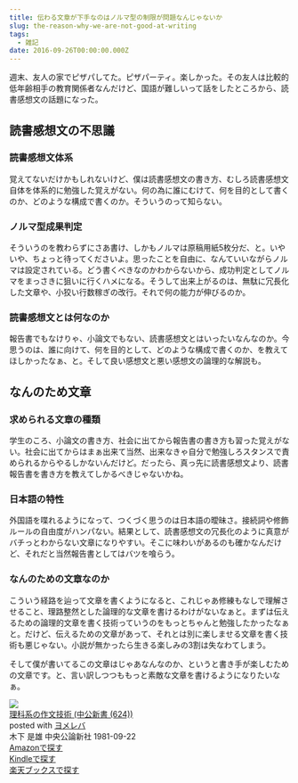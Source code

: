 ```yaml
---
title: 伝わる文章が下手なのはノルマ型の制限が問題なんじゃないか
slug: the-reason-why-we-are-not-good-at-writing
tags:
  - 雑記
date: 2016-09-26T00:00:00.000Z
---
```

週末、友人の家でピザパしてた。ピザパーティ。楽しかった。その友人は比較的低年齢相手の教育関係者なんだけど、国語が難しいって話をしたところから、読書感想文の話題になった。

読書感想文の不思議
-----------------------------------------------------------
### 読書感想文体系
覚えてないだけかもしれないけど、僕は読書感想文の書き方、むしろ読書感想文自体を体系的に勉強した覚えがない。何の為に誰にむけて、何を目的として書くのか、どのような構成で書くのか。そういうのって知らない。

### ノルマ型成果判定
そういうのを教わらずにさあ書け、しかもノルマは原稿用紙5枚分だ、と。いやいや、ちょっと待ってくださいよ。思ったことを自由に、なんていいながらノルマは設定されている。どう書くべきなのかわからないから、成功判定としてノルマをまっさきに狙いに行くハメになる。そうして出来上がるのは、無駄に冗長化した文章や、小狡い行数稼ぎの改行。それで何の能力が伸びるのか。

### 読書感想文とは何なのか
報告書でもなけりゃ、小論文でもない、読書感想文とはいったいなんなのか。今思うのは、誰に向けて、何を目的として、どのような構成で書くのか、を教えてほしかったなぁ、と。そして良い感想文と悪い感想文の論理的な解説も。

なんのため文章
------------------------------------------------------------
### 求められる文章の種類
学生のころ、小論文の書き方、社会に出てから報告書の書き方も習った覚えがない。社会に出てからはまぁ出来て当然、出来なきゃ自分で勉強しろスタンスで責められるからやるしかないんだけど。だったら、真っ先に読書感想文より、読書報告書を書き方を教えてしかるべきじゃないかね。

### 日本語の特性
外国語を喋れるようになって、つくづく思うのは日本語の曖昧さ。接続詞や修飾ルールの自由度がハンパない。結果として、読書感想文の冗長化のように真意がバチっとわからない文章になりやすい。そこに味わいがあるのも確かなんだけど、それだと当然報告書としてはバツを喰らう。

### なんのための文章なのか
こういう経路を辿って文章を書くようになると、これじゃあ修練もなしで理解させること、理路整然とした論理的な文章を書けるわけがないなぁと。まずは伝えるための論理的文章を書く技術っていうのをもっとちゃんと勉強したかったなぁと。だけど、伝えるための文章があって、それとは別に楽しませる文章を書く技術も悪じゃない。小説が無かったら生きる楽しみの3割は失なわてしまう。

そして僕が書いてるこの文章はじゃあなんなのか、というと書き手が楽しむための文章です。と、言い訳しつつももっと素敵な文章を書けるようになりたいなぁ。
<div class="cstmreba"><div class="booklink-box"><div class="booklink-image"><a href="http://www.amazon.co.jp/exec/obidos/asin/4121006240/akicks-22/" target="_blank" ><img src="http://ecx.images-amazon.com/images/I/31818M220JL._SL160_.jpg" style="border: none;" /></a></div><div class="booklink-info"><div class="booklink-name"><a href="http://www.amazon.co.jp/exec/obidos/asin/4121006240/akicks-22/" target="_blank" >理科系の作文技術 (中公新書 (624))</a><div class="booklink-powered-date">posted with <a href="http://yomereba.com" rel="nofollow" target="_blank">ヨメレバ</a></div></div><div class="booklink-detail">木下 是雄 中央公論新社 1981-09-22    </div><div class="booklink-link2"><div class="shoplinkamazon"><a href="http://www.amazon.co.jp/exec/obidos/asin/4121006240/akicks-22/" target="_blank" >Amazonで探す</a></div><div class="shoplinkkindle"><a href="http://www.amazon.co.jp/gp/search?keywords=%97%9D%89%C8%8Cn%82%CC%8D%EC%95%B6%8BZ%8Fp%20%28%92%86%8C%F6%90V%8F%91%20%28624%29%29&amp;__mk_ja_JP=%83J%83%5E%83J%83i&amp;url=node%3D2275256051&amp;tag=akicks-22" target="_blank" >Kindleで探す</a></div><div class="shoplinkrakuten"><a href="http://hb.afl.rakuten.co.jp/hgc/12d74c18.2043b39b.12d74c19.fa137382/?pc=http%3A%2F%2Fbooks.rakuten.co.jp%2Frb%2F95068%2F%3Fscid%3Daf_ich_link_urltxt%26m%3Dhttp%3A%2F%2Fm.rakuten.co.jp%2Fev%2Fbook%2F" target="_blank" >楽天ブックスで探す</a></div></div></div><div class="booklink-footer"></div></div></div>
